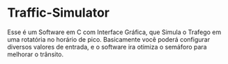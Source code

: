 # Traffic-Simulator
Esse é um Software em C com Interface Gráfica, que Simula o Trafego em uma rotatória no horário de pico. Basicamente você poderá configurar diversos valores de entrada, e o software ira otimiza o semáforo para melhorar o trânsito.
